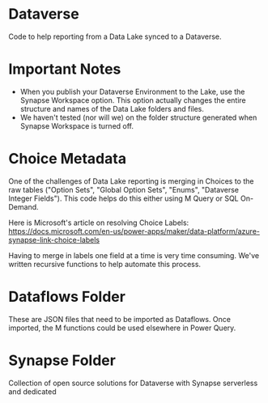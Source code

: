 # Dataverse
Code to help reporting from a Data Lake synced to a Dataverse.

# Important Notes
* When you publish your Dataverse Environment to the Lake, use the Synapse Workspace option. This option actually changes the entire structure and names of the Data Lake folders and files. 
* We haven't tested (nor will we) on the folder structure generated when Synapse Workspace is turned off.

# Choice Metadata
One of the challenges of Data Lake reporting is merging in Choices to the raw tables ("Option Sets", "Global Option Sets", "Enums", "Dataverse Integer Fields"). This code helps do this either using M Query or SQL On-Demand.

Here is Microsoft's article on resolving Choice Labels: https://docs.microsoft.com/en-us/power-apps/maker/data-platform/azure-synapse-link-choice-labels

Having to merge in labels one field at a time is very time consuming. We've written recursive functions to help automate this process.

# Dataflows Folder
These are JSON files that need to be imported as Dataflows. Once imported, the M functions could be used elsewhere in Power Query.

# Synapse Folder
Collection of open source solutions for Dataverse with Synapse serverless and dedicated
